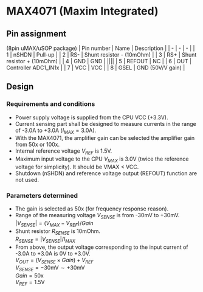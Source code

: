 # MAX4071 (Maxim Integrated)

## Pin assignment

(8pin uMAX/uSOP package)
| Pin number | Name | Description |
| - | - | - |
| 1 | nSHDN | Pull-up |
| 2 | RS- | Shunt resistor - (10mOhm) |
| 3 | RS+ | Shunt resistor + (10mOhm) |
| 4 | GND | GND |
||||
| 5 | REFOUT | NC |
| 6 | OUT | Controller ADC1_IN1x |
| 7 | VCC | VCC |
| 8 | GSEL | GND (50V/V gain) |

## Design

### Requirements and conditions

+ Power supply voltage is supplied from the CPU VCC (+3.3V).
+ Current sensing part shall be designed to measure currents in the range of -3.0A to +3.0A ($I_{MAX} = 3.0 \mathrm{A}$).
+ With the MAX4071, the amplifier gain can be selected the amplifier gain from 50x or 100x.
+ Internal reference voltage $V_{REF}$ is 1.5V.
+ Maximum input voltage to the CPU $V_{MAX}$ is 3.0V (twice the reference voltage for simplicity). It should be VMAX < VCC.
+ Shutdown (nSHDN) and reference voltage output (REFOUT) function are not used.

### Parameters determined

+ The gain is selected as 50x (for frequency response reason).
+ Range of the measuring voltage $V_{SENSE}$ is from -30mV to +30mV.  
  $|V_{SENSE}| = (V_{MAX} - V_{REF}) / Gain$
+ Shunt resistor $R_{SENSE}$ is 10mOhm.  
  $R_{SENSE} = |V_{SENSE}|/I_{MAX}$
+ From above, the output voltage corresponding to the input current of -3.0A to +3.0A is  0V to +3.0V.  
  $V_{OUT} = (V_{SENSE} \times Gain) + V_{REF}$  
  $V_{SENSE} = -30 \mathrm{mV} \sim +30 \mathrm{mV}$  
  $Gain = 50 \mathrm{x}$  
  $V_{REF} = 1.5 \mathrm{V}$
